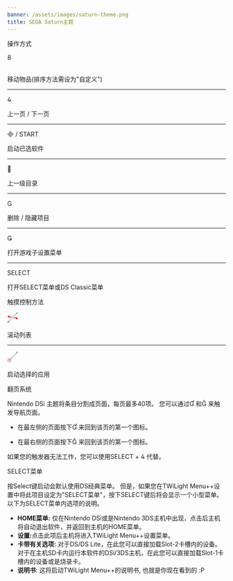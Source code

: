 ```yaml
---
banner: /assets/images/saturn-theme.png
title: SEGA Saturn主题
---
```


<div id="button-controls" class="section-title">操作方式</div>
<div class="section-body">
    <div class="button-action-group">
        <p class="button-action button">&#xE079;</p>
        <p class="button-action-text"><br>移动物品(排序方法需设为"自定义")</p>
    </div>
    <hr>
    <div class="button-action-group">
        <p class="button-action button">&#xE07E;</p>
        <p class="button-action-text">上一页 / 下一页</p>
    </div>
    <hr>
    <div class="button-action-group">
        <p class="button-action"><span class="button">&#xE000; /</span> START</p>
        <p class="button-action-text">启动已选软件</p>
    </div>
    <hr>
    <div class="button-action-group">
        <p class="button-action button">&#xE001;</p>
        <p class="button-action-text">上一级目录</p>
    </div>
    <hr>
    <div class="button-action-group">
        <p class="button-action button">&#xE002;</p>
        <p class="button-action-text">删除 / 隐藏项目</p>
    </div>
    <hr>
    <div class="button-action-group">
        <p class="button-action button">&#xE003;</p>
        <p class="button-action-text">打开游戏子设置菜单</p>
    </div>
    <hr>
    <div class="button-action-group">
        <p class="button-action">SELECT</p>
        <p class="button-action-text">打开SELECT菜单或DS Classic菜单</p>
    </div>
</div>

<div id="touch-controls" class="section-title">触摸控制方法</div>
<div class="section-body">
    <div class="button-action-group">
        <p class="button-action"><img src="/assets/images/left-right.png"></p>
        <p class="button-action-text">滚动列表</p>
    </div>
    <hr>
    <div class="button-action-group">
        <p class="button-action"><img src="/assets/images/tap.png"></p>
        <p class="button-action-text">启动选择的应用</p>
    </div>
    <!-- <hr>
    <div>
        <p>
            If the Sort Method is set to "Custom", you can drag the icon up to move it.
        </p>
    </div> -->
</div>

<div id="page-system" class="section-title">翻页系统</div>
<div class="section-body">
    <p>
        Nintendo DSi 主题将条目分割成页面，每页最多40项。 您可以通过&#xE004; 和&#xE005; 来触发导航页面。
    </p>
    <ul>
        <li><p>在最左侧的页面按下&#xE004; 来回到该页的第一个图标。</p></li>
        <li><p>在最右侧的页面按下&#xE005; 来回到该页的第一个图标。</p></li>
    </ul>
    <p>
        如果您的触发器无法工作，您可以使用SELECT + &#xE07E; 代替。
    </p>
</div>

<div id="select-menu" class="section-title">SELECT菜单</div>
<div class="section-body">
    <p>
        按Select键启动会默认使用DS经典菜单。 但是，如果您在TWiLight Menu++设置中将此项目设定为"SELECT菜单"，按下SELECT键后将会显示一个小型菜单。 以下为SELECT菜单内选项的说明。
    </p>
    <ul>
        <li><strong>HOME菜单:</strong> 仅在Nintendo DSi或是Nintendo 3DS主机中出现，点击后主机将自动退出软件，并返回到主机的HOME菜单。</li>
        <li><strong>设置:</strong>点击此项后主机将进入TWiLight Menu++设置菜单。</li>
        <li><strong>卡带有关选项:</strong> 对于DS/DS Lite，在此您可以直接加载Slot-2卡槽内的设备。 对于在主机SD卡内运行本软件的DSi/3DS主机，在此您可以直接加载Slot-1卡槽内的设备或是烧录卡。</li>
        <li><strong>说明书</strong>: 这将启动TWiLight Menu++的说明书, 也就是你现在看到的 :P</li>
    </ul>
</div>

